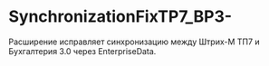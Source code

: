 # SynchronizationFixTP7_BP3-
Расширение исправляет синхронизацию между Штрих-М ТП7 и Бухгалтерия 3.0 через EnterpriseData.
